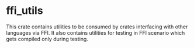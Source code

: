 # ffi_utils
This crate contains utilities to be consumed by crates interfacing with other languages via FFI. It also contains utilities for testing in FFI scenario which gets compiled only during testing.
